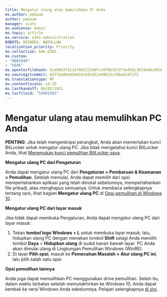 ```yaml
---
title: Mengatur ulang atau memulihkan PC Anda
ms.author: pebaum
author: pebaum
manager: scotv
ms.audience: Admin
ms.topic: article
ms.service: o365-administration
ROBOTS: NOINDEX, NOFOLLOW
localization_priority: Priority
ms.collection: Adm_O365
ms.custom:
- "9002949"
- "5646"
ms.openlocfilehash: 5ca94b3f812478b2221d0fcc070b7e7273e45dc3633e46c99384a270a624015e
ms.sourcegitcommit: b5f7da89a650d2915dc652449623c78be6247175
ms.translationtype: MT
ms.contentlocale: id-ID
ms.lasthandoff: 08/05/2021
ms.locfileid: "53991502"
---
```

# <a name="reset-or-recover-your-pc"></a>Mengatur ulang atau memulihkan PC Anda

**PENTING**: Jika telah mengenkripsi perangkat, Anda akan memerlukan kunci BitLocker untuk mengatur ulang PC. Jika tidak mengetahui kunci BitLocker Anda, lihat [Menemukan kunci pemulihan BitLocker saya](https://support.microsoft.com/help/4026181/windows-10-find-my-bitlocker-recovery-key).

**Mengatur ulang PC dari Pengaturan**

Anda dapat mengatur ulang PC dari **Pengaturan > Pembaruan & Keamanan > Pemulihan**. Setelah memulai, Anda dapat memilih dari opsi mempertahankan aplikasi yang telah diinstal sebelumnya, mempertahankan file pribadi, atau menghapus semuanya. Untuk membaca selengkapnya tentang opsi, lihat bagian **Mengatur ulang PC** di [Opsi pemulihan di Windows 10](https://support.microsoft.com/help/12415/windows-10-recovery-options).

**Mengatur ulang PC dari layar masuk**

Jika tidak dapat membuka Pengaturan, Anda dapat mengatur ulang PC dari layar masuk:

1. Tekan **tombol logo Windows + L** untuk membuka layar masuk; lalu, hidupkan ulang PC dengan menekan tombol **Shift** selagi Anda memilih tombol **Daya** > **Hidupkan ulang** di sudut kanan bawah layar. PC Anda akan dimulai ulang di Lingkungan Pemulihan Windows (WinRE).
2. Di layar **Pilih opsi**, masuk ke **Pemecahan Masalah > Atur ulang PC ini**, lalu pilih salah satu opsi.

**Opsi pemulihan lainnya**

Anda juga dapat memulihkan PC menggunakan drive pemulihan. Selain itu, dalam waktu terbatas setelah memutakhirkan ke Windows 10, Anda dapat kembali ke versi Windows Anda sebelumnya. Pelajari selengkapnya [di sini](https://support.microsoft.com/help/12415/windows-10-recovery-options).
